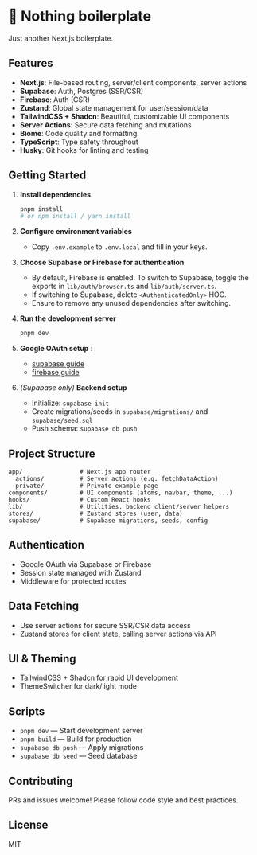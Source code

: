 # 🫥 Nothing boilerplate

Just another Next.js boilerplate.

## Features

- **Next.js**: File-based routing, server/client components, server actions
- **Supabase**: Auth, Postgres (SSR/CSR)
- **Firebase**: Auth (CSR)
- **Zustand**: Global state management for user/session/data
- **TailwindCSS + Shadcn**: Beautiful, customizable UI components
- **Server Actions**: Secure data fetching and mutations
- **Biome**: Code quality and formatting
- **TypeScript**: Type safety throughout
- **Husky**: Git hooks for linting and testing

## Getting Started

1. **Install dependencies**
   ```sh
   pnpm install
   # or npm install / yarn install
   ```

2. **Configure environment variables**
   - Copy `.env.example` to `.env.local` and fill in your keys.

3. **Choose Supabase or Firebase for authentication**
   - By default, Firebase is enabled. To switch to Supabase, toggle the exports in `lib/auth/browser.ts` and `lib/auth/server.ts`.
   - If switching to Supabase, delete `<AuthenticatedOnly>` HOC.
   - Ensure to remove any unused dependencies after switching.

4. **Run the development server**
   ```sh
   pnpm dev
   ```

5. **Google OAuth setup** :
   - [supabase guide](https://supabase.com/docs/guides/auth/social-login/auth-google)
   - [firebase guide](https://firebase.google.com/docs/auth/web/google-signin)

6. _(Supabase only)_ **Backend setup**
   - Initialize: `supabase init`
   - Create migrations/seeds in `supabase/migrations/` and `supabase/seed.sql`
   - Push schema: `supabase db push`

## Project Structure

```
app/                # Next.js app router
  actions/          # Server actions (e.g. fetchDataAction)
  private/          # Private example page
components/         # UI components (atoms, navbar, theme, ...)
hooks/              # Custom React hooks
lib/                # Utilities, backend client/server helpers
stores/             # Zustand stores (user, data)
supabase/           # Supabase migrations, seeds, config
```

## Authentication

- Google OAuth via Supabase or Firebase
- Session state managed with Zustand
- Middleware for protected routes

## Data Fetching

- Use server actions for secure SSR/CSR data access
- Zustand stores for client state, calling server actions via API

## UI & Theming

- TailwindCSS + Shadcn for rapid UI development
- ThemeSwitcher for dark/light mode

## Scripts

- `pnpm dev` — Start development server
- `pnpm build` — Build for production
- `supabase db push` — Apply migrations
- `supabase db seed` — Seed database

## Contributing

PRs and issues welcome! Please follow code style and best practices.

## License

MIT
